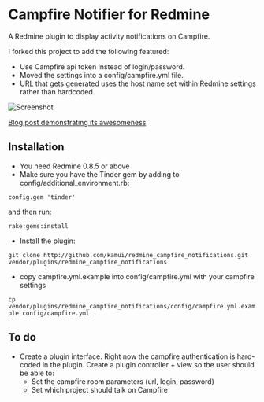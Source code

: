 Campfire Notifier for Redmine
=============================

A Redmine plugin to display activity notifications on Campfire.

I forked this project to add the following featured:

- Use Campfire api token instead of login/password.
- Moved the settings into a config/campfire.yml file.
- URL that gets generated uses the host name set within Redmine settings rather than hardcoded.

![Screenshot](http://media.tumblr.com/tumblr_ku4fmvVJTB1qz6hl3.png)

[Blog post demonstrating its awesomeness](http://atelierconvivialite.com/post/202630568)

Installation
------------

- You need Redmine 0.8.5 or above
- Make sure you have the Tinder gem by adding to config/additional_environment.rb:

`config.gem 'tinder'`

and then run:

`rake:gems:install`

- Install the plugin:

`git clone http://github.com/kamui/redmine_campfire_notifications.git vendor/plugins/redmine_campfire_notifications`

- copy campfire.yml.example into config/campfire.yml with your campfire settings

`cp vendor/plugins/redmine_campfire_notifications/config/campfire.yml.example config/campfire.yml`

To do
---------

- Create a plugin interface. Right now the campfire authentication is hard-coded in the plugin. Create a plugin controller + view so the user should be able to:
  - Set the campfire room parameters (url, login, password)
  - Set which project should talk on Campfire
